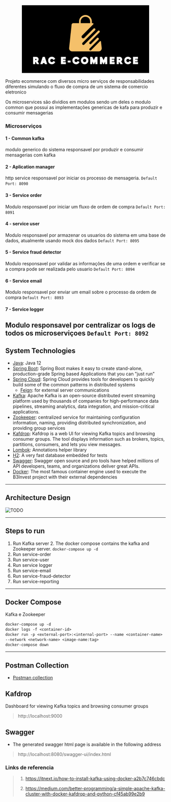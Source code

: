 <div align="center">
  <a href="rac-ecommerce-logo.png">
    <img width="400px" src="rac-ecommerce-logo.png" alt="RAC Ecommerce Logo">
  </a>
</div>

Projeto ecommerce com diversos micro serviços de responsabilidades diferentes simulando o fluxo
de compra de um sistema de comercio eletronico

Os microservices são dividios em modulos sendo um deles o modulo common que possui as implementações
genericas de kafa para produzir e consumir mensagerias

### Microserviços

#### 1 - Common kafka

modulo generico do sistema responsavel por produzir e consumir mensagerias com kafka

#### 2 - Aplication manager

http service responsavel por iniciar os processo de mensageria.
```Default Port: 8090 ```

#### 3 - Service order

Modulo responsavel por iniciar um fluxo de ordem de compra
```Default Port: 8091```

#### 4 - service user

Modulo responsavel por armazenar os usuarios do sistema em uma base de dados, atualmente usando mock dos dados
```Default Port: 8095```

#### 5 - Service fraud detector

Modulo responsavel por validar as informações de uma ordem e verificar se a compra pode ser realizada pelo usuario
```Default Port: 8094```

#### 6 - Service email

Modulo responsavel por enviar um email sobre o processo da ordem de compra
```Default Port: 8093```

#### 7 - Service logger

Modulo responsavel por centralizar os logs de todos os microserviçoes
```Default Port: 8092```
---

## System Technologies

- [Java]: Java 12
- [Spring Boot]: Spring Boot makes it easy to create stand-alone, production-grade Spring based Applications that you
  can "just run"
- [Spring Cloud]: Spring Cloud provides tools for developers to quickly build some of the common patterns in distributed
  systems
    - [Feign]: for external server communications
- [Kafka]: Apache Kafka is an open-source distributed event streaming platform used by thousands of companies for
  high-performance data pipelines, streaming analytics, data integration, and mission-critical applications.
- [Zookeeper]: centralized service for maintaining configuration information, naming, providing distributed
  synchronization, and providing group services
- [Kafdrop]: Kafdrop is a web UI for viewing Kafka topics and browsing consumer groups. The tool displays information
  such as brokers, topics, partitions, consumers, and lets you view messages.
- [Lombok]: Annotations helper library
- [H2]: A very fast database embedded for tests
- [Swagger]: Swagger open source and pro tools have helped millions of API developers, teams, and organizations deliver
  great APIs.
- [Docker]: The most famous container engine used to execute the B3Invest project with their external dependencies

---

## Architecture Design

![TODO](https://raw.githubusercontent.com/rafacancian/java-kafka-ecommerce/pictures/helper/architecture/architecture.png)

---

## Steps to run

1. Run Kafka server
    2. The docker compose contains the kafka and Zookeeper server.
       ```docker-compose up -d```
2. Run service-order
3. Run service-user
4. Run service logger
5. Run service-email
6. Run service-fraud-detector
7. Run service-reporting

---

## Docker Compose

Kafka e Zookeeper

```
docker-compose up -d
docker logs -f <container-id>
docker run -p <external-port>:<internal-port> --name <container-name> --network <network-name> <image-name:tag>
docker-compose down
```

---

## Postman Collection

- [Postman collection][postman-file]

## Kafdrop

Dashboard for viewing Kafka topics and browsing consumer groups
> http://localhost:9000

## Swagger

- The generated swagger html page is available in the following address

> http://localhost:8080/swagger-ui/index.html

### Links de referencia

> 1. https://itnext.io/how-to-install-kafka-using-docker-a2b7c746cbdc
>
>
> 2. https://medium.com/better-programming/a-simple-apache-kafka-cluster-with-docker-kafdrop-and-python-cf45ab99e2b9

[Java]: https://www.java.com/pt-BR/

[spring boot]: https://spring.io/projects/spring-boot

[spring cloud]: https://spring.io/projects/spring-cloud

[feign]: https://github.com/OpenFeign/feign

[kafka]: https://kafka.apache.org/

[Zookeeper]: https://zookeeper.apache.org/

[Kafdrop]: https://github.com/obsidiandynamics/kafdrop

[lombok]: https://github.com/rzwitserloot/lombok

[h2]: http://h2database.com/html/main.html

[Swagger]: https://swagger.io/

[docker]: https://www.docker.com/

[postman-file]: https://github.com/rafacancian/java-kafka-ecommerce/tree/main/application-manager/postman

